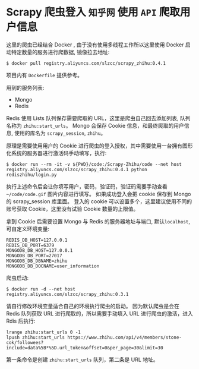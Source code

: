 # Scrapy 爬虫登入 `知乎网` 使用 `API` 爬取用户信息
这里的爬虫已经结合 Docker , 由于没有使用多线程工作所以这里使用 Docker 启动特定数量的服务进行爬数据, 镜像拉去地址:
```
$ docker pull registry.aliyuncs.com/slzcc/scrapy_zhihu:0.4.1
```
项目内有 `Dockerfile` 提供参考。

用到的服务列表:
 *  Mongo
 *  Redis

Redis 使用 Lists 队列保存需要爬取的 URL，这里是爬虫自己回去添加列表, 队列名称为 `zhihu:start_urls`。
Mongo 会保存 Cookie 信息，和最终爬取的用户信息, 使用的库名为 `scrapy_session`, `zhihu`。

原理是需要使用用户的 Cookie 进行爬虫的登入授权，其中需要使用一台拥有图形化系统的服务器进行激活码手动填写，执行:
```
$ docker run --rm -it -v ${PWD}/code:/Scrapy-Zhihu/code --net host registry.aliyuncs.com/slzcc/scrapy_zhihu:0.4.1 python rediszhihu/login.py
```
执行上述命令后会让你填写用户，密码，验证码，验证码需要手动查看 `~/code/code.gif` 图片内容进行填写。
如果成功登入会把 cookie 保存到 Mongo 的 scrapy_session 库里面。
登入的 cookie 可以设置多个，这里建议使用不同的账号获取 Cookie，这里没有试验 Cookie 数量的上限值。

拿到 Cookie 后需要设置 Mongo 与 Redis 的服务器地址与端口, 默认`localhost`, 可自定义环境变量:
```
REDIS_DB_HOST=127.0.0.1
REDIS_DB_PORT=6379
MONGODB_DB_HOST=127.0.0.1
MONGODB_DB_PORT=27017
MONGODB_DB_DBNAME=zhihu
MONGODB_DB_DOCNAME=user_information
``` 
爬虫启动:
```
$ docker run -d --net host registry.aliyuncs.com/slzcc/scrapy_zhihu:0.3.1
```
请自行修改环境变量适合自己的环境执行爬虫的启动。
因为默认爬虫是会在 Redis 队列获取 URL 进行爬取的，所以需要手动填入 URL 进行爬虫的激活，进入 Rdis 后执行:
```
lrange zhihu:start_urls 0 -1
lpush zhihu:start_urls https://www.zhihu.com/api/v4/members/stone-cok/followees?include=data%5B*%5D.url_token&offset=0&per_page=30&limit=30
```
第一条命令是创建 `zhihu:start_urls` 队列，第二条是 URL 地址。
